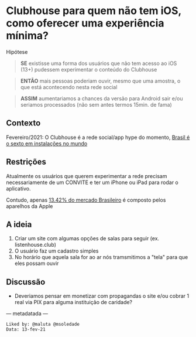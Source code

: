 # Clubhouse para quem não tem iOS, como oferecer uma experiência mínima? 

Hipótese

> **SE** existisse uma forma dos usuários que não tem acesso ao iOS (13+) pudessem experimentar o conteúdo do Clubhouse 

> **ENTÃO** mais pessoas poderiam ouvir, mesmo que uma amostra, o que está acontecendo nesta rede social 

> **ASSIM** aumentariamos a chances da versão para Android sair e/ou seriamos processados (não sem antes termos 15min. de fama)  

## Contexto

Fevereiro/2021: O Clubhouse é a rede social/app hype do momento, [Brasil é o sexto em instalações no mundo](https://www.mobiletime.com.br/noticias/12/02/2021/brasil-e-o-sexto-em-instalacoes-do-clubhouse-revela-sensor-tower/)

## Restrições 

Atualmente os usuários que querem experimentar a rede precisam necessariamente de um CONVITE e ter um iPhone ou iPad para rodar o aplicativo. 

Contudo, apenas [13.42% do mercado Brasileiro](https://gs.statcounter.com/os-market-share/mobile/brazil) é composto pelos aparelhos da Apple 

## A ideia 

1. Criar um site com algumas opções de salas para seguir (ex. listenhouse.club) 
2. O usuário faz um cadastro simples 
3. No horário que aquela sala for ao ar nós tramsmitimos a "tela" para que eles possam ouvir


## Discussão

- Deveriamos pensar em monetizar com propagandas o site e/ou cobrar 1 real via PIX para alguma instituição de caridade? 


— metadatada —

```
Liked by: @maluta @msoledade
Data: 13-fev-21
```



